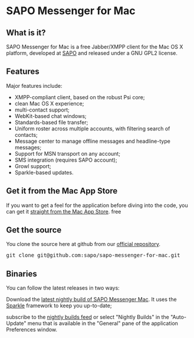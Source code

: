 # SAPO Messenger for Mac
<div class="page-header"></div>

## What is it?

SAPO Messenger for Mac is a free Jabber/XMPP client for the Mac OS X platform,
developed at [SAPO][s] and released under a GNU GPL2 license.

## Features

Major features include:

  * XMPP-compliant client, based on the robust Psi core;
  * clean Mac OS X experience;
  * multi-contact support;
  * WebKit-based chat windows;
  * Standards-based file transfer;
  * Uniform roster across multiple accounts, with filtering search of contacts;
  * Message center to manage offline messages and headline-type messages;
  * Support for MSN transport on any account;
  * SMS integration (requires SAPO account);
  * Growl support;
  * Sparkle-based updates.

## Get it from the Mac App Store

If you want to get a feel for the application before diving into the code, you
can get it [straight from the Mac App Store][1]. free

## Get the source

You clone the source here at github from our [official repository][2].

<pre class="prettyprint">git clone git@github.com:sapo/sapo-messenger-for-mac.git</pre>
    
## Binaries

You can follow the latest releases in two ways:

Download the [latest nightly build of SAPO Messenger Mac][3]. It uses the
[Sparkle][4] framework to keep you up-to-date;

subscribe to the [nightly builds feed][5] or select "Nightly Builds" in the
"Auto-Update" menu that is available in the "General" pane of the application
Preferences window.

   [s]: http://www.sapo.pt
   [1]: http://itunes.apple.com/pt/app/sapo-messenger/id438217935?mt=12
   [2]: https://github.com/sapo/sapo-messenger-for-mac
   [3]: http://messenger.sapo.pt/software_update/mac/nightly_builds/SAPO_Messenger-latest_build.zip
   [4]: http://sparkle.andymatuschak.org/
   [5]: http://messenger.sapo.pt/software_update/mac/nightly_builds/appcast_feed.xml
